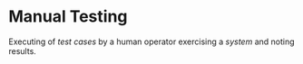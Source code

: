 # Manual Testing


Executing of *test cases* by a human operator exercising a *system* and
noting results.

